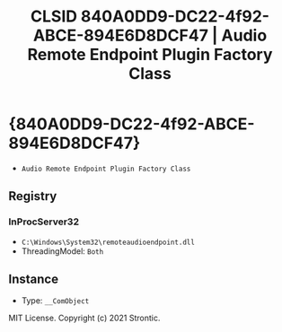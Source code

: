 ﻿---
title: "CLSID 840A0DD9-DC22-4f92-ABCE-894E6D8DCF47 | Audio Remote Endpoint Plugin Factory Class"
excerpt: What is COM-Object CLSID 840A0DD9-DC22-4f92-ABCE-894E6D8DCF47?
---

# {840A0DD9-DC22-4f92-ABCE-894E6D8DCF47}

* `Audio Remote Endpoint Plugin Factory Class`

## Registry


### InProcServer32

* `C:\Windows\System32\remoteaudioendpoint.dll`
* ThreadingModel: `Both`

## Instance

* Type: `__ComObject`

MIT License. Copyright (c) 2021 Strontic.


